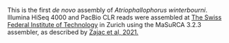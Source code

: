 This is the first _de novo_ assembly of _Atriophallophorus winterbourni_. Illumina HiSeq 4000 and PacBio CLR reads were assembled at [The Swiss Federal Institute of Technology](https://ethz.ch/en.html) in Zurich using the MaSuRCA 3.2.3 assembler, as described by [Zajac et al, 2021.](https://europepmc.org/article/MED/33484570)
